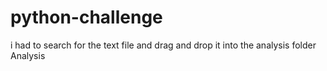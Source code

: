 # python-challenge
i had to search for the text file and drag and drop it into the analysis folder
Analysis
